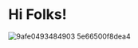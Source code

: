 # Hi Folks!


![9afe0493484903 5e66500f8dea4](https://github.com/bhndlkr/Projects/assets/128922473/2f4b01df-6bca-4399-be7c-bc5f7aa238b8)
